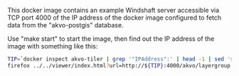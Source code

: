 This docker image contains an example Windshaft server
accessible via TCP port 4000 of the IP address of the docker image
configured to fetch data from the "akvo-postgis" database.

Use "make start" to start the image, then find out the IP address
of the image with something like this:

```sh
TIP=`docker inspect akvo-tiler | grep '"IPAddress":' | head -1 | sed 's/.*: "//;s/".*//'`
firefox ../../viewer/index.html?url=http://${TIP}:4000/akvo/layergroup
```

